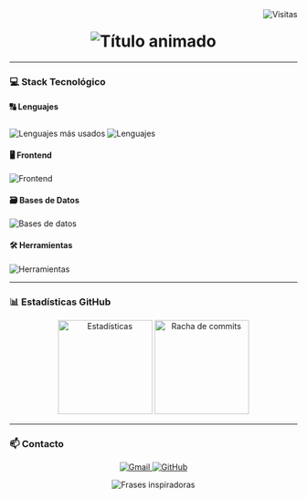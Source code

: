 <!-- Badge de visitantes -->
<img align="right" src="https://komarev.com/ghpvc/?username=JoelynCapyrby777&label=Profile%20views&color=0e75b6&style=flat" alt="Visitas" />

<!-- Encabezado animado -->
<h1 align="center">
  <img src="https://readme-typing-svg.herokuapp.com/?font=Roboto+Mono&size=25&duration=4000&color=58A6FF&center=true&vCenter=true&width=500&lines=¡Hola,+soy+Yoel+Canul!;Desarrollador+Frontend;De+México+🇲🇽" alt="Título animado" />
</h1>

---

### 💻 Stack Tecnológico

#### 🔠 Lenguajes
<div align="left">
  <!-- Porcentajes de lenguajes -->
  <img src="https://github-readme-stats.vercel.app/api/top-langs/?username=JoelynCapyrby777&layout=compact&theme=radical&hide_border=true&langs_count=6" alt="Lenguajes más usados">
  
  <!-- Iconos -->
  <img src="https://skillicons.dev/icons?i=js,ts,html,css" alt="Lenguajes" style="margin-top: 10px;">
</div>

#### 🖥️ Frontend
<div align="left">
  <img src="https://skillicons.dev/icons?i=react,nextjs,tailwind" alt="Frontend">
</div>

#### 🗃️ Bases de Datos
<div align="left">
  <img src="https://skillicons.dev/icons?i=mysql,mongodb" alt="Bases de datos">
</div>

#### 🛠️ Herramientas
<div align="left">
  <img src="https://skillicons.dev/icons?i=git,vscode,figma" alt="Herramientas">
</div>

---

### 📊 Estadísticas GitHub
<div align="center">
  <!-- Estadísticas principales -->
  <img height="165" src="https://github-readme-stats.vercel.app/api?username=JoelynCapyrby777&show_icons=true&theme=radical&hide_border=true&include_all_commits=true" alt="Estadísticas">
  
  <!-- Racha de commits -->
  <img height="165" src="https://github-readme-streak-stats.herokuapp.com/?user=JoelynCapyrby777&theme=radical&hide_border=true" alt="Racha de commits">
</div>

---

### 📫 Contacto
<div align="center">
  <a href="mailto:yoel.canul.yacg@gmail.com">
    <img src="https://img.shields.io/badge/Gmail-D14836?style=for-the-badge&logo=gmail&logoColor=white" alt="Gmail">
  </a>
  <a href="https://github.com/JoelynCapyrby777">
    <img src="https://img.shields.io/badge/GitHub-100000?style=for-the-badge&logo=github&logoColor=white" alt="GitHub">
  </a>
</div>

<p align="center"> 
  <img src="https://quotes-github-readme.vercel.app/api?type=horizontal&theme=dark" alt="Frases inspiradoras">
</p>

